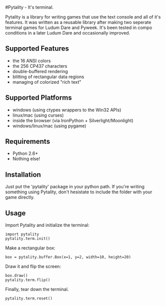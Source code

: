 #Pytality - It's terminal.

Pytality is a library for writing games that use the text console and all of it's features.
It was written as a reusable library after making two seperate terminal games for Ludum Dare and Pyweek.
It's been tested in compo conditions in a later Ludum Dare and occasionally improved.

Supported Features
------------------
* the 16 ANSI colors
* the 256 CP437 characters
* double-buffered rendering
* blitting of rectangular data regions
* managing of colorized "rich text"

Supported Platforms
-------------------
* windows (using ctypes wrappers to the Win32 APIs)
* linux/mac (using curses)
* inside the browser (via IronPython + Silverlight/Moonlight)
* windows/linux/mac (using pygame)

Requirements
------------
* Python 2.6+
* Nothing else!
    
Installation
------------
Just put the 'pytality' package in your python path. If you're writing something using Pytality, don't hesistate to include the folder with your game directly.

Usage
-----

Import Pytality and initialize the terminal:

    import pytality
    pytality.term.init()

Make a rectangular box:

    box = pytality.buffer.Box(x=1, y=2, width=10, height=20)

Draw it and flip the screen:

    box.draw()
    pytality.term.flip()

Finally, tear down the terminal.

    pytality.term.reset()
